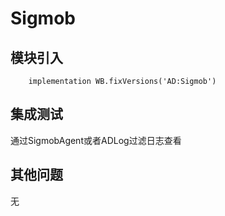 # Sigmob

## 模块引入

```text
    implementation WB.fixVersions('AD:Sigmob')
```

## 集成测试

通过SigmobAgent或者ADLog过滤日志查看

## 其他问题

无

